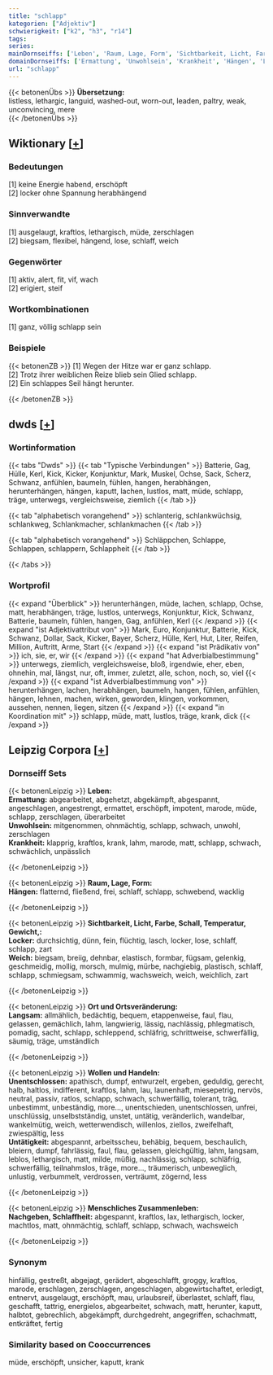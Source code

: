 ```yaml
---
title: "schlapp"
kategorien: ["Adjektiv"]
schwierigkeit: ["k2", "h3", "r14"]
tags:
series:
mainDornseiffs: ['Leben', 'Raum, Lage, Form', 'Sichtbarkeit, Licht, Farbe, Schall, Temperatur, Gewicht,', 'Ort und Ortsveränderung', 'Wollen und Handeln', 'Menschliches Zusammenleben']
domainDornseiffs: ['Ermattung', 'Unwohlsein', 'Krankheit', 'Hängen', 'Locker', 'Weich', 'Langsam', 'Unentschlossen', 'Untätigkeit', 'Nachgeben, Schlaffheit']
url: "schlapp"
---
```


{{< betonenÜbs >}}
**Übersetzung:**  
listless, lethargic, languid, washed-out, worn-out, leaden, paltry, weak, unconvincing, mere  
{{< /betonenÜbs >}}

## Wiktionary [[+](https://de.wiktionary.org/wiki/schlapp)]

### Bedeutungen
[1] keine Energie habend, erschöpft  
[2] locker ohne Spannung herabhängend  

### Sinnverwandte
[1] ausgelaugt, kraftlos, lethargisch, müde, zerschlagen  
[2] biegsam, flexibel, hängend, lose, schlaff, weich  

### Gegenwörter
[1] aktiv, alert, fit, vif, wach  
[2] erigiert, steif  

### Wortkombinationen
[1] ganz, völlig schlapp sein  

### Beispiele
{{< betonenZB >}}
[1] Wegen der Hitze war er ganz schlapp.  
[2] Trotz ihrer weiblichen Reize blieb sein Glied schlapp.  
[2] Ein schlappes Seil hängt herunter.  

{{< /betonenZB >}}


## dwds [[+](https://www.dwds.de/wb/schlapp)]

### Wortinformation
{{< tabs "Dwds" >}}
{{< tab "Typische Verbindungen" >}}
Batterie, Gag, Hülle, Kerl, Kick, Kicker, Konjunktur, Mark, Muskel, Ochse, Sack, Scherz, Schwanz, anfühlen, baumeln, fühlen, hangen, herabhängen, herunterhängen, hängen, kaputt, lachen, lustlos, matt, müde, schlapp, träge, unterwegs, vergleichsweise, ziemlich
{{< /tab >}}

{{< tab "alphabetisch vorangehend" >}}
schlanterig, schlankwüchsig, schlankweg, Schlankmacher, schlankmachen
{{< /tab >}}

{{< tab "alphabetisch vorangehend" >}}
Schläppchen, Schlappe, Schlappen, schlappern, Schlappheit
{{< /tab >}}

{{< /tabs >}}

### Wortprofil
{{< expand "Überblick" >}} herunterhängen, müde, lachen, schlapp, Ochse, matt, herabhängen, träge, lustlos, unterwegs, Konjunktur, Kick, Schwanz, Batterie, baumeln, fühlen, hangen, Gag, anfühlen, Kerl {{< /expand >}}
{{< expand "ist Adjektivattribut von" >}} Mark, Euro, Konjunktur, Batterie, Kick, Schwanz, Dollar, Sack, Kicker, Bayer, Scherz, Hülle, Kerl, Hut, Liter, Reifen, Million, Auftritt, Arme, Start {{< /expand >}}
{{< expand "ist Prädikativ von" >}} ich, sie, er, wir {{< /expand >}}
{{< expand "hat Adverbialbestimmung" >}} unterwegs, ziemlich, vergleichsweise, bloß, irgendwie, eher, eben, ohnehin, mal, längst, nur, oft, immer, zuletzt, alle, schon, noch, so, viel {{< /expand >}}
{{< expand "ist Adverbialbestimmung von" >}} herunterhängen, lachen, herabhängen, baumeln, hangen, fühlen, anfühlen, hängen, lehnen, machen, wirken, geworden, klingen, vorkommen, aussehen, nennen, liegen, sitzen {{< /expand >}}
{{< expand "in Koordination mit" >}} schlapp, müde, matt, lustlos, träge, krank, dick {{< /expand >}}

## Leipzig Corpora [[+](https://corpora.uni-leipzig.de/en/res?word=schlapp&corpusId=deu_newscrawl-public_2018)]

### Dornseiff Sets
{{< betonenLeipzig >}}
**Leben:**  
**Ermattung:** abgearbeitet, abgehetzt, abgekämpft, abgespannt, angeschlagen, angestrengt, ermattet, erschöpft, impotent, marode, müde, schlapp, zerschlagen, überarbeitet  
**Unwohlsein:** mitgenommen, ohnmächtig, schlapp, schwach, unwohl, zerschlagen  
**Krankheit:** klapprig, kraftlos, krank, lahm, marode, matt, schlapp, schwach, schwächlich, unpässlich  

{{< /betonenLeipzig >}}


{{< betonenLeipzig >}}
**Raum, Lage, Form:**  
**Hängen:** flatternd, fließend, frei, schlaff, schlapp, schwebend, wacklig  

{{< /betonenLeipzig >}}


{{< betonenLeipzig >}}
**Sichtbarkeit, Licht, Farbe, Schall, Temperatur, Gewicht,:**  
**Locker:** durchsichtig, dünn, fein, flüchtig, lasch, locker, lose, schlaff, schlapp, zart  
**Weich:** biegsam, breiig, dehnbar, elastisch, formbar, fügsam, gelenkig, geschmeidig, mollig, morsch, mulmig, mürbe, nachgiebig, plastisch, schlaff, schlapp, schmiegsam, schwammig, wachsweich, weich, weichlich, zart  

{{< /betonenLeipzig >}}


{{< betonenLeipzig >}}
**Ort und Ortsveränderung:**  
**Langsam:** allmählich, bedächtig, bequem, etappenweise, faul, flau, gelassen, gemächlich, lahm, langwierig, lässig, nachlässig, phlegmatisch, pomadig, sacht, schlapp, schleppend, schläfrig, schrittweise, schwerfällig, säumig, träge, umständlich  

{{< /betonenLeipzig >}}


{{< betonenLeipzig >}}
**Wollen und Handeln:**  
**Unentschlossen:** apathisch, dumpf, entwurzelt, ergeben, geduldig, gerecht, halb, haltlos, indifferent, kraftlos, lahm, lau, launenhaft, miesepetrig, nervös, neutral, passiv, ratlos, schlapp, schwach, schwerfällig, tolerant, träg, unbestimmt, unbeständig, more..., unentschieden, unentschlossen, unfrei, unschlüssig, unselbstständig, unstet, untätig, veränderlich, wandelbar, wankelmütig, weich, wetterwendisch, willenlos, ziellos, zweifelhaft, zwiespältig, less  
**Untätigkeit:** abgespannt, arbeitsscheu, behäbig, bequem, beschaulich, bleiern, dumpf, fahrlässig, faul, flau, gelassen, gleichgültig, lahm, langsam, leblos, lethargisch, matt, milde, müßig, nachlässig, schlapp, schläfrig, schwerfällig, teilnahmslos, träge, more..., träumerisch, unbeweglich, unlustig, verbummelt, verdrossen, verträumt, zögernd, less  

{{< /betonenLeipzig >}}


{{< betonenLeipzig >}}
**Menschliches Zusammenleben:**  
**Nachgeben, Schlaffheit:** abgespannt, kraftlos, lax, lethargisch, locker, machtlos, matt, ohnmächtig, schlaff, schlapp, schwach, wachsweich  

{{< /betonenLeipzig >}}

### Synonym
hinfällig, gestreßt, abgejagt, gerädert, abgeschlafft, groggy, kraftlos, marode, erschlagen, zerschlagen, angeschlagen, abgewirtschaftet, erledigt, entnervt, ausgelaugt, erschöpft, mau, urlaubsreif, überlastet, schlaff, flau, geschafft, tattrig, energielos, abgearbeitet, schwach, matt, herunter, kaputt, halbtot, gebrechlich, abgekämpft, durchgedreht, angegriffen, schachmatt, entkräftet, fertig


### Similarity based on Cooccurrences
müde, erschöpft, unsicher, kaputt, krank


